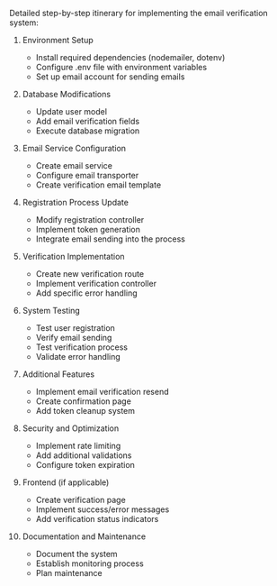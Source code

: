 Detailed step-by-step itinerary for implementing the email verification system:

1. Environment Setup
   - Install required dependencies (nodemailer, dotenv)
   - Configure .env file with environment variables
   - Set up email account for sending emails

2. Database Modifications
   - Update user model
   - Add email verification fields
   - Execute database migration

3. Email Service Configuration
   - Create email service
   - Configure email transporter
   - Create verification email template

4. Registration Process Update
   - Modify registration controller
   - Implement token generation
   - Integrate email sending into the process

5. Verification Implementation
   - Create new verification route
   - Implement verification controller
   - Add specific error handling

6. System Testing
   - Test user registration
   - Verify email sending
   - Test verification process
   - Validate error handling

7. Additional Features
   - Implement email verification resend
   - Create confirmation page
   - Add token cleanup system

8. Security and Optimization
   - Implement rate limiting
   - Add additional validations
   - Configure token expiration

9. Frontend (if applicable)
   - Create verification page
   - Implement success/error messages
   - Add verification status indicators

10. Documentation and Maintenance
    - Document the system
    - Establish monitoring process
    - Plan maintenance
